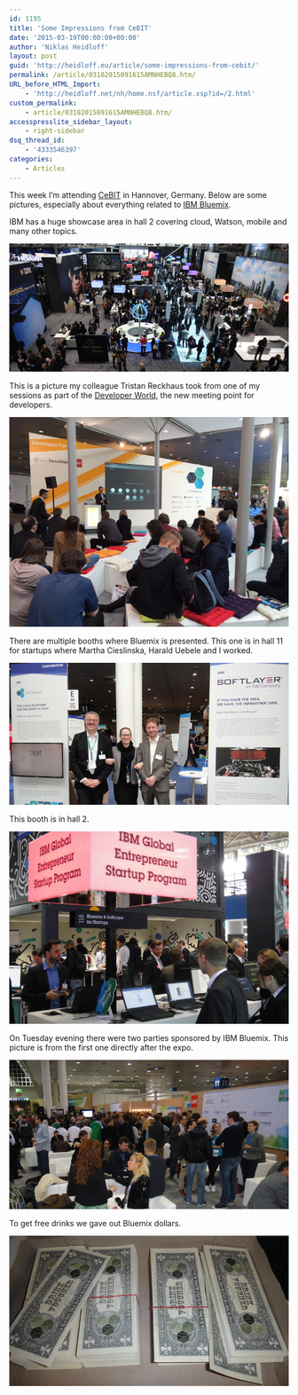 ```yaml
---
id: 1195
title: 'Some Impressions from CeBIT'
date: '2015-03-19T00:00:00+00:00'
author: 'Niklas Heidloff'
layout: post
guid: 'http://heidloff.eu/article/some-impressions-from-cebit/'
permalink: /article/03182015091615AMNHEBQ8.htm/
URL_before_HTML_Import:
    - 'http://heidloff.net/nh/home.nsf/article.xsp?id=/2.html'
custom_permalink:
    - article/03182015091615AMNHEBQ8.htm/
accesspresslite_sidebar_layout:
    - right-sidebar
dsq_thread_id:
    - '4333546397'
categories:
    - Articles
---
```


 This week I’m attending [CeBIT](http://www.cebit.de/home) in Hannover, Germany. Below are some pictures, especially about everything related to [IBM Bluemix](http://bluemix.net/).

 IBM has a huge showcase area in hall 2 covering cloud, Watson, mobile and many other topics.

![image](/assets/img/2015/03/cebit1.png)

 This is a picture my colleague Tristan Reckhaus took from one of my sessions as part of the [Developer World](http://developerworld.heise.de/en/), the new meeting point for developers.

![image](/assets/img/2015/03/cebit2.jpg)

 There are multiple booths where Bluemix is presented. This one is in hall 11 for startups where Martha Cieslinska, Harald Uebele and I worked.

![image](/assets/img/2015/03/cebit8.png)

 This booth is in hall 2.

![image](/assets/img/2015/03/cebit4.png)

 On Tuesday evening there were two parties sponsored by IBM Bluemix. This picture is from the first one directly after the expo.

![image](/assets/img/2015/03/cebit5.png)

 To get free drinks we gave out Bluemix dollars.

![image](/assets/img/2015/03/cebit6.png)